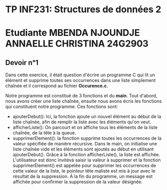 # TP INF231: Structures de données 2
# Etudiante MBENDA NJOUNDJE ANNAELLE CHRISTINA 24G2903
## Devoir n°1
Dans cette exercice, il était question d'écrire un programme C qui lit un élément et supprime toutes ses occurrences dans une liste simplement chaînée et il correspond au fichier **Occurence.c**. 


Notre programme est constitué de 3 fonctions et du **main**. Tout d'abord, nous avons créer une liste chaînée, ensuite nous avons écris les fonctions qui constituent notre programme. Ces fonctions sont: 
- ajouterDebut(): Ici, la fonction ajoute un nouvel élément au début de la liste chaînée, afin de remplir la liste avec les éléments qu'on veut.
- afficherListe(): On parcourt et on affiche tous les éléments de la liste chaînée, de la tête à la queue.
- supprimerElement(): la fonction supprime toutes les occurrences de la valeur spécifiée de manière récursive.
Dans le main, on initialise une liste chaînée vide et les éléments sont ajoutés au début en utilisant ajouterDebut(). Grâce à la fonction afficherListe(), la liste est affichée. L'utilisateur est donc invitévà saisir la valeur à supprimer et la fonction supprimerElement() est appelée pour supprimer les occurrences de cette valeur de la liste, le pointeur tête maliste est mis à jour avec le résultat de la suppression. À la fin du programme, un message est affichée pour confirmer la suppression de la valeur désignée.